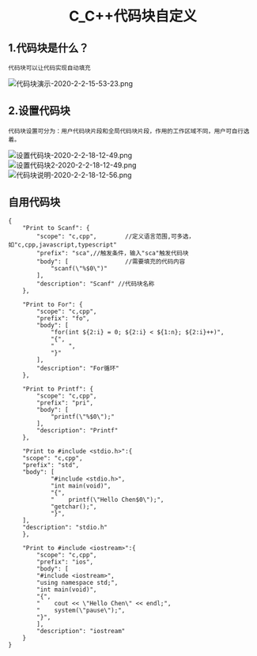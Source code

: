 # <p align="center">C_C++代码块自定义</p>

## 1.代码块是什么？

    代码块可以让代码实现自动填充

![代码块演示-2020-2-2-15-53-23.png](https://hello-chen-1300561671.cos.ap-chengdu.myqcloud.com/github_vscode/代码块演示-2020-2-2-15-53-23.png)

## 2.设置代码块

    代码块设置可分为：用户代码块片段和全局代码块片段，作用的工作区域不同，用户可自行选着。
![设置代码块-2020-2-2-18-12-49.png](https://hello-chen-1300561671.cos.ap-chengdu.myqcloud.com/github_vscode/设置代码块-2020-2-2-18-12-49.png)
![设置代码块2-2020-2-2-18-12-49.png](https://hello-chen-1300561671.cos.ap-chengdu.myqcloud.com/github_vscode/设置代码块2-2020-2-2-18-12-49.png)
![代码块说明-2020-2-2-18-12-56.png](https://hello-chen-1300561671.cos.ap-chengdu.myqcloud.com/github_vscode/代码块说明-2020-2-2-18-12-56.png)

## 自用代码块

```
{
    "Print to Scanf": {
        "scope": "c,cpp",        //定义语言范围,可多选，如"c,cpp,javascript,typescript"
        "prefix": "sca",//触发条件，输入"sca"触发代码块
        "body": [                //需要填充的代码内容
            "scanf(\"%$0\")"
        ],
        "description": "Scanf" //代码块名称
    },

    "Print to For": {
        "scope": "c,cpp",
        "prefix": "fo",
        "body": [
            "for(int ${2:i} = 0; ${2:i} < ${1:n}; ${2:i}++)",
            "{",
            "    ",
            "}"
        ],
        "description": "For循环"
    },

    "Print to Printf": {
        "scope": "c,cpp",
        "prefix": "pri",
        "body": [
            "printf(\"%$0\");"
        ],
        "description": "Printf"
    },

    "Print to #include <stdio.h>":{
    "scope": "c,cpp",
    "prefix": "std",
    "body": [
            "#include <stdio.h>",
            "int main(void)",
            "{",
            "    printf(\"Hello Chen$0\");",
            "getchar();",
            "}",
    ],
    "description": "stdio.h"
    },

    "Print to #include <iostream>":{
        "scope": "c,cpp",
        "prefix": "ios",
        "body": [
        "#include <iostream>",
        "using namespace std;",
        "int main(void)",
        "{",
        "    cout << \"Hello Chen\" << endl;",
        "    system(\"pause\");",
        "}",
        ],
        "description": "iostream"
    }
}
```
